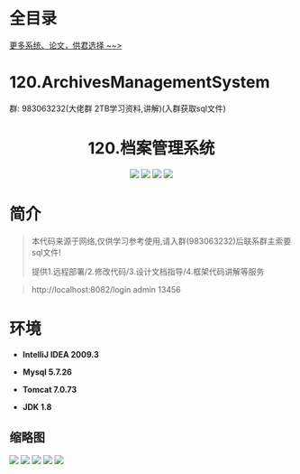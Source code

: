 # 全目录

[更多系统、论文，供君选择 ~~>](https://www.bitwise.net.cn)

# 120.ArchivesManagementSystem

<p>群: 983063232(大佬群 2TB学习资料,讲解)(入群获取sql文件)</p>

<p><h1 align="center">120.档案管理系统</h1></p>


<p align="center">
	<img src="https://img.shields.io/badge/jdk-1.8-orange.svg"/>
    <img src="https://img.shields.io/badge/springboot-5.x-lightgrey.svg"/>
    <img src="https://img.shields.io/badge/html-5.x-blue.svg"/>
    <img src="https://img.shields.io/badge/mysql-5.x-yellow.svg"/>
</p>

# 简介


> 本代码来源于网络,仅供学习参考使用,请入群(983063232)后联系群主索要sql文件!
>
> 提供1.远程部署/2.修改代码/3.设计文档指导/4.框架代码讲解等服务

>http://localhost:8082/login   admin  13456

# 环境

- <b>IntelliJ IDEA 2009.3</b>

- <b>Mysql 5.7.26</b>

- <b>Tomcat 7.0.73</b>

- <b>JDK 1.8</b>




## 缩略图

![](https://bitwise.oss-cn-heyuan.aliyuncs.com/2024/9/10/db9e54e3-b636-41d9-8de2-22706d638683.png)
![](https://bitwise.oss-cn-heyuan.aliyuncs.com/2024/9/10/40441289-773a-465e-aa44-478fd583b402.png)
![](https://bitwise.oss-cn-heyuan.aliyuncs.com/2024/9/10/f065d30f-97ae-45a2-89ae-dae574536f46.png)
![](https://bitwise.oss-cn-heyuan.aliyuncs.com/2024/9/10/7216d35a-67af-4de4-bf3d-22d481b6cc49.png)
![](https://bitwise.oss-cn-heyuan.aliyuncs.com/2024/9/10/3daac31b-ee43-412a-8905-88c323813985.png)


